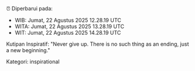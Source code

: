⏰ Diperbarui pada:
- WIB: Jumat, 22 Agustus 2025 12.28.19 UTC
- WITA: Jumat, 22 Agustus 2025 13.28.19 UTC
- WIT: Jumat, 22 Agustus 2025 14.28.19 UTC

Kutipan Inspiratif:
"Never give up. There is no such thing as an ending, just a new beginning."


Kategori: inspirational

